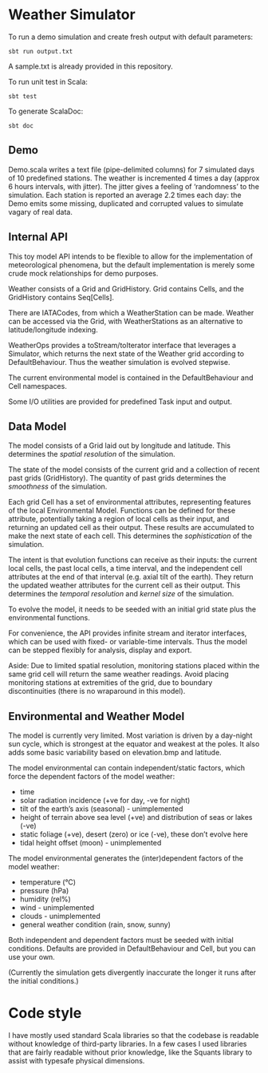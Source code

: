 # Weather Simulator

To run a demo simulation and create fresh output with default parameters:

`sbt run output.txt`

A sample.txt is already provided in this repository.

To run unit test in Scala:

`sbt test`

To generate ScalaDoc:

`sbt doc`

## Demo

Demo.scala writes a text file (pipe-delimited columns) for 7 simulated days of 10 predefined stations.
The weather is incremented 4 times a day (approx 6 hours intervals, with jitter).
The jitter gives a feeling of ‘randomness’ to the simulation.
Each station is reported an average 2.2 times each day:
the Demo emits some missing, duplicated and corrupted values to simulate vagary of real data.

## Internal API

This toy model API intends to be flexible to allow for the implementation of
meteorological phenomena, but the default implementation is merely some crude
mock relationships for demo purposes.

Weather consists of a Grid and GridHistory.
Grid contains Cells, and the GridHistory contains Seq[Cells].

There are IATACodes, from which a WeatherStation can be made.
Weather can be accessed via the Grid, with WeatherStations as an alternative to latitude/longitude indexing.

WeatherOps provides a toStream/toIterator interface that leverages a Simulator,
which returns the next state of the Weather grid according to DefaultBehaviour.
Thus the weather simulation is evolved stepwise.

The current environmental model is contained in the DefaultBehaviour and Cell namespaces.

Some I/O utilities are provided for predefined Task input and output.

## Data Model

The model consists of a Grid laid out by longitude and latitude.
This determines the *spatial resolution* of the simulation.

The state of the model consists of the current grid and a collection of recent past grids (GridHistory).
The quantity of past grids determines the *smoothness* of the simulation.

Each grid Cell has a set of environmental attributes, representing features of the local Environmental Model.
Functions can be defined for these attribute, potentially taking a region of local cells as their input, and returning an updated cell as their output.
These results are accumulated to make the next state of each cell.
This determines the *sophistication* of the simulation.

The intent is that evolution functions can receive as their inputs: the current local cells, the past local cells, a time interval, and the independent cell attributes at the end of that interval (e.g. axial tilt of the earth).
They return the updated weather attributes for the current cell as their output.
This determines the *temporal resolution* and *kernel size* of the simulation.

To evolve the model, it needs to be seeded with an initial grid state plus the environmental functions.

For convenience, the API provides infinite stream and iterator interfaces,
which can be used with fixed- or variable-time intervals.
Thus the model can be stepped flexibly for analysis, display and export.

Aside:
Due to limited spatial resolution, monitoring stations placed within the same grid cell will return the same weather readings.
Avoid placing monitoring stations at extremities of the grid, due to boundary discontinuities (there is no wraparound in this model).

## Environmental and Weather Model

The model is currently very limited.
Most variation is driven by a day-night sun cycle, which is strongest at the equator and weakest at the poles.
It also adds some basic variability based on elevation.bmp and latitude.

The model environmental can contain independent/static factors, which force the dependent factors of the model weather:

* time
* solar radiation incidence (+ve for day, -ve for night)
* tilt of the earth’s axis (seasonal) - unimplemented
* height of terrain above sea level (+ve) and distribution of seas or lakes (-ve)
* static foliage (+ve), desert (zero) or ice (-ve), these don’t evolve here
* tidal height offset (moon) - unimplemented

The model environmental generates the (inter)dependent factors of the model weather:

* temperature (°C)
* pressure (hPa)
* humidity (rel%)
* wind - unimplemented
* clouds - unimplemented
* general weather condition (rain, snow, sunny)

Both independent and dependent factors must be seeded with initial conditions.
Defaults are provided in DefaultBehaviour and Cell, but you can use your own.

(Currently the simulation gets divergently inaccurate the longer it runs after the initial conditions.)

# Code style

I have mostly used standard Scala libraries so that the codebase is readable without knowledge of third-party libraries.
In a few cases I used libraries that are fairly readable without prior knowledge, like the Squants library to assist with typesafe physical dimensions.

